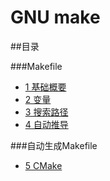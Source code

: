 # GNU make

##目录

###Makefile

- [1 基础概要](01.00.md)
- [2 变量](01.01.md)
- [3 搜索路径](01.02.md)
- [4 自动推导](01.03.md)

###自动生成Makefile

- [5 CMake](02.00.md)
